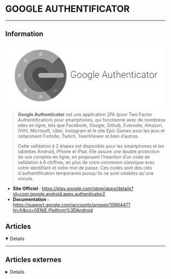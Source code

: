 # GOOGLE AUTHENTIFICATOR
---

## <i class="fa-solid fa-hashtag"></i> Information

![Logo](../../_media/apps/google_authentificator/google-authenticator-logo.png ':size=250 :no-zoom')


> <i class="fa-solid fa-quote-left"></i> **Google Authenticator** est une application 2FA (pour Two Factor Authentification) pour smartphones, qui fonctionne avec de nombreux sites en ligne, tels que Facebook, Google, Github, Evernote, Amazon, OVH, Microsoft, Uber, Instagram et le site Epic Games pour les jeux et notamment Fortnite, Twitch, TeamViewer et bien d’autres.
> 
> Cette validation à 2 étapes est disponible pour les smartphones et les tablettes Android, iPhone et iPad. Elle assure une double protection de vos comptes en ligne, en proposant l’insertion d’un code de validation à 6 chiffres, en plus de votre connexion classique avec votre identifiant et votre mot de passe. Ces codes sont des clés d'authentification temporaires puisqu'ils ne sont valables qu'une minute. <i class="fa-solid fa-quote-left fa-rotate-180"></i>


- <i class="fa-solid fa-globe"></i> **Site Officiel** : https://play.google.com/store/apps/details?id=com.google.android.apps.authenticator2
- <i class="fa-solid fa-book"></i> **Documentation** : https://support.google.com/accounts/answer/1066447?hl=fr&co=GENIE.Platform%3DAndroid



## <i class="fa-regular fa-newspaper"></i> Articles

<details open>

</details>

---

## <i class="fa-solid fa-glasses"></i> Articles externes

<details>

- [Using Google Authenticator with SSH to Secure Your Servers](https://opensourceforu.com/2019/04/using-google-authenticator-with-ssh-to-secure-your-servers/)

</details>
